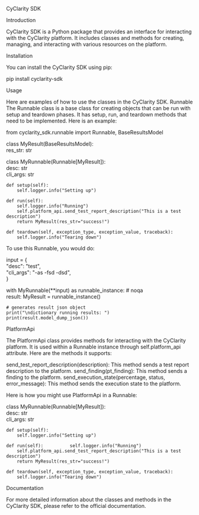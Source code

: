 

CyClarity SDK
 
Introduction
 
CyClarity SDK is a Python package that provides an interface for interacting with the CyClarity platform. It includes classes and methods for creating, managing, and interacting with various resources on the platform.

Installation
 
You can install the CyClarity SDK using pip:

pip install cyclarity-sdk  
 

Usage
 
Here are examples of how to use the classes in the CyClarity SDK.
Runnable
The Runnable class is a base class for creating objects that can be run with setup and teardown phases. It has setup, run, and teardown methods that need to be implemented. Here is an example:

from cyclarity_sdk.runnable import Runnable, BaseResultsModel  
  
class MyResult(BaseResultsModel):  
    res_str: str  
  
class MyRunnable(Runnable[MyResult]):  
    desc: str  
    cli_args: str  
  
    def setup(self):  
        self.logger.info("Setting up")  
  
    def run(self):  
        self.logger.info("Running")  
        self.platform_api.send_test_report_description("This is a test description")  
        return MyResult(res_str="success!")  
  
    def teardown(self, exception_type, exception_value, traceback):  
        self.logger.info("Tearing down")  
 
To use this Runnable, you would do:

input = {  
    "desc": "test",  
    "cli_args": "-as -fsd -dsd",  
}  
  
with MyRunnable(**input) as runnable_instance:  # noqa  
    result: MyResult = runnable_instance()  
  
    # generates result json object  
    print("\ndictionary running results: ")  
    print(result.model_dump_json())  
 

PlatformApi
 
The PlatformApi class provides methods for interacting with the CyClarity platform. It is used within a Runnable instance through self.platform_api attribute. Here are the methods it supports:

send_test_report_description(description): This method sends a test report description to the platform.
send_finding(pt_finding): This method sends a finding to the platform.
send_execution_state(percentage, status, error_message): This method sends the execution state to the platform.

Here is how you might use PlatformApi in a Runnable:

class MyRunnable(Runnable[MyResult]):  
    desc: str  
    cli_args: str  
  
    def setup(self):  
        self.logger.info("Setting up")  
  
    def run(self):          self.logger.info("Running")  
        self.platform_api.send_test_report_description("This is a test description")  
        return MyResult(res_str="success!")  
  
    def teardown(self, exception_type, exception_value, traceback):  
        self.logger.info("Tearing down")  
 

Documentation
 
For more detailed information about the classes and methods in the CyClarity SDK, please refer to the official documentation.